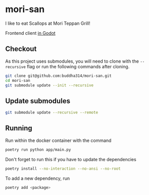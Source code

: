# mori-san
I like to eat Scallops at Mori Teppan Grill!

Frontend client [in Godot](https://github.com/buddha314/mori-client-godot)

## Checkout
As this project uses submodules, you will need to clone with the `--recursive` flag or run the following commands after cloning.
```bash
git clone git@github.com:buddha314/mori-san.git
cd mori-san
git submodule update --init --recursive
```

## Update submodules
```bash
git submodule update --recursive --remote
```

## Running

Run within the docker container with the command

```bash
poetry run python app/main.py 
```

Don't forget to run this if you have to update the dependencies

```bash
poetry install --no-interaction --no-ansi --no-root
```

To add a new dependency, run

```bash
poetry add <package>
```
